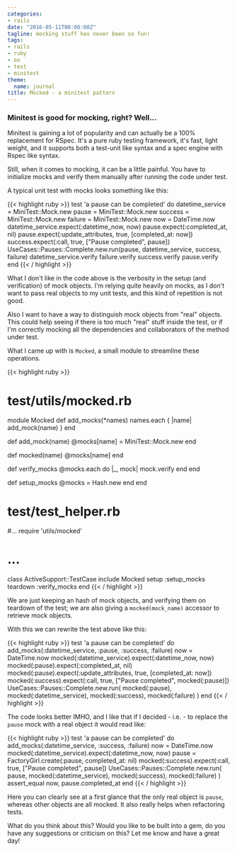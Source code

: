 ```yaml
---
categories:
- rails
date: "2016-05-11T00:00:00Z"
tagline: mocking stuff has never been so fun!
tags:
- rails
- ruby
- oo
- test
- minitest
theme:
  name: journal
title: Mocked - a minitest pattern
---
```



### Minitest is good for mocking, right? Well...

Minitest is gaining a lot of popularity and can actually be a 100% replacement for RSpec. It's a pure ruby testing framework, it's fast, light weight, and it supports both a test-unit like syntax and a spec engine with Rspec like syntax.

Still, when it comes to mocking, it can be a little painful. You have to initialize mocks and verify them manually after running the code under test.

A typical unit test with mocks looks something like this:

{{< highlight ruby >}}
test 'a pause can be completed' do
  datetime_service = MiniTest::Mock.new
  pause            = MiniTest::Mock.new
  success          = MiniTest::Mock.new
  failure          = MiniTest::Mock.new
  now = DateTime.now
  datetime_service.expect(:datetime_now, now)
  pause.expect(:completed_at, nil)
  pause.expect(:update_attributes, true, [completed_at: now])
  success.expect(:call, true, ["Pause completed", pause])
  UseCases::Pauses::Complete.new.run(pause, datetime_service, success, failure)
  datetime_service.verify
  failure.verify
  success.verify
  pause.verify
end
{{< / highlight >}}

What I don't like in the code above is the verbosity in the setup (and verification) of mock objects. I'm relying quite heavily on mocks, as I don't want to pass real objects to my unit tests, and this kind of repetition is not good.

Also I want to have a way to distinguish mock objects from "real" objects. This could help seeing if there is too much "real" stuff inside the test, or if I'm correctly mocking all the dependencies and collaborators of the method under test.

What I came up with is `Mocked`, a small module to streamline these operations.

{{< highlight ruby >}}
# test/utils/mocked.rb
module Mocked
  def add_mocks(*names)
    names.each { |name| add_mock(name) }
  end

  def add_mock(name)
    @mocks[name] = MiniTest::Mock.new
  end

  def mocked(name)
    @mocks[name]
  end

  def verify_mocks
    @mocks.each do |_, mock|
      mock.verify
    end
  end

  def setup_mocks
    @mocks = Hash.new
  end
end

# test/test_helper.rb

#...
require 'utils/mocked'
# ...
class ActiveSupport::TestCase
  include Mocked
  setup :setup_mocks
  teardown :verify_mocks
end
{{< / highlight >}}

We are just keeping an hash of mock objects, and verifying them on teardown of the test; we are also giving a `mocked(mock_name)` accessor to retrieve mock objects.

With this we can rewrite the test above like this:

{{< highlight ruby >}}
test 'a pause can be completed' do
  add_mocks(:datetime_service, :pause, :success, :failure)
  now = DateTime.now
  mocked(:datetime_service).expect(:datetime_now, now)
  mocked(:pause).expect(:completed_at, nil)
  mocked(:pause).expect(:update_attributes, true, [completed_at: now])
  mocked(:success).expect(:call, true, ["Pause completed", mocked(:pause)])
  UseCases::Pauses::Complete.new.run(
    mocked(:pause),
    mocked(:datetime_service),
    mocked(:success),
    mocked(:failure)
  )
end
{{< / highlight >}}

The code looks better IMHO, and I like that if I decided - i.e. - to replace the `pause` mock with a real object it would read like:

{{< highlight ruby >}}
test 'a pause can be completed' do
  add_mocks(:datetime_service, :success, :failure)
  now = DateTime.now
  mocked(:datetime_service).expect(:datetime_now, now)
  pause = FactoryGirl.create(:pause, completed_at: nil)
  mocked(:success).expect(:call, true, ["Pause completed", pause])
  UseCases::Pauses::Complete.new.run(
    pause,
    mocked(:datetime_service),
    mocked(:success),
    mocked(:failure)
  )
  assert_equal now, pause.completed_at
end
{{< / highlight >}}

Here you can clearly see at a first glance that the only real object is `pause`, whereas other objects are all mocked. It also really helps when refactoring tests.

What do you think about this? Would you like to be built into a gem, do you have any suggestions or criticism on this? Let me know and have a great day!
